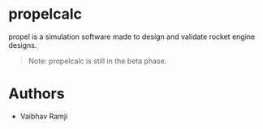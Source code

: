 # propelcalc 

propel is a simulation software made to design and validate rocket engine designs.

> Note: propelcalc is still in the beta phase.

# Authors
- Vaibhav Ramji